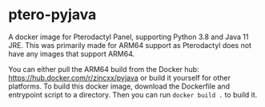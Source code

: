 # ptero-pyjava
A docker image for Pterodactyl Panel, supporting Python 3.8 and Java 11 JRE. This was primarily made for ARM64 support as Pterodactyl does not have any images that support ARM64.


You can either pull the ARM64 build from the Docker hub: https://hub.docker.com/r/zincxx/pyjava or build it yourself for other platforms.
To build this docker image, download the Dockerfile and entrypoint script to a directory. Then you can run `docker build .` to build it.
